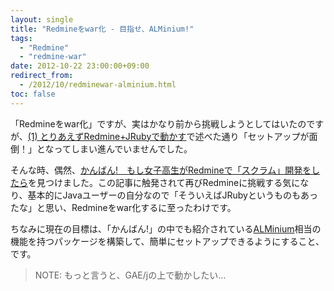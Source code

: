 ```yaml
---
layout: single
title: "Redmineをwar化 - 目指せ、ALMinium!"
tags:
  - "Redmine"
  - "redmine-war"
date: 2012-10-22 23:00:00+09:00
redirect_from:
  - /2012/10/redminewar-alminium.html
toc: false
---
```


「Redmineをwar化」ですが、実はかなり前から挑戦しようとしてはいたのですが、[(1) とりあえずRedmine+JRubyで動かす](http://u6k-apps.blogspot.com/2012/10/redminewar-1-redminejruby.html)で述べた通り「セットアップが面倒！」となってしまい進んでいませんでした。

そんな時、偶然、[かんばん!　もし女子高生がRedmineで「スクラム」開発をしたら](http://www.atmarkit.co.jp/fjava/index/index_scrum.html)を見つけました。この記事に触発されて再びRedmineに挑戦する気になり、基本的にJavaユーザーの自分なので「そういえばJRubyというものもあったな」と思い、Redmineをwar化するに至ったわけです。

ちなみに現在の目標は、「かんばん!」の中でも紹介されている[ALMinium](https://github.com/alminium/alminium)相当の機能を持つパッケージを構築して、簡単にセットアップできるようにすること、です。

> NOTE: もっと言うと、GAE/jの上で動かしたい…
